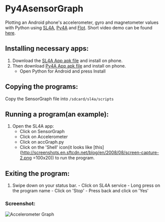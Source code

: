 Py4AsensorGraph
===============

Plotting an Android phone's accelerometer, gyro and magnetometer values with Python using [SL4A](https://code.google.com/p/android-scripting/), [Py4A](https://code.google.com/p/python-for-android/) and [Flot](http://www.flotcharts.org/). Short video demo can be found [here](https://www.youtube.com/watch?v=79S9gTuYy9M).

## Installing necessary apps:

1. Download the [SL4A App apk file](https://code.google.com/p/android-scripting/downloads/detail?name=sl4a_r6.apk) and install on phone.
2. Then download [Py4A App apk file](https://code.google.com/p/python-for-android/downloads/detail?name=PythonForAndroid_r5.apk) and install on phone.
    -  Open Python for Android and press Install
    
## Copying the programs: 

Copy the SensorGraph file into `/sdcard/sl4a/scripts`

## Running a program(an example):

1. Open the SL4A app:
    - Click on SensorGraph
    - Click on Accelerometer
    - Click on accGraph.py
    - Click on the 'Shell' icon(it looks like [this](http://screenshots.en.sftcdn.net/blog/en/2008/08/screen-capture-2.png =100x20)) to run the program.

## Exiting the program:

  1. Swipe down on your status bar.
    - Click on SL4A service
    - Long press on the program name
    - Click on 'Stop'
    - Press back and click on 'Yes'

### Screenshot:

![Accelerometer Graph](http://i.imgur.com/IIxFEXh.jpg?1)

